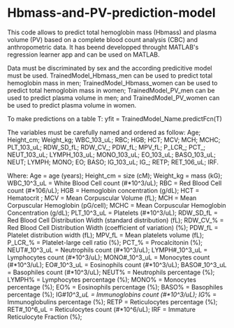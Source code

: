 # Hbmass-and-PV-prediction-model
This code allows to predict total hemoglobin mass (Hbmass) and plasma volume (PV) based on a complete blood count analysis (CBC) and anthropometric data. It has beend developped throught MATLAB's regression learner app and can be used on MATLAB.

Data must be discriminated by sex and the according predicitive model must be used. TrainedModel_Hbmass_men can be used to predict total hemoglobin mass in men; TrainedModel_Hbmass_women can be used to predict total hemoglobin mass in women; TrainedModel_PV_men can be used to predict plasma volume in men; and TrainedModel_PV_women can be used to predict plasma volume in women.

To make predictions on a table T: 
  yfit = TrainedModel_Name.predictFcn(T) 

The variables must be carefully named and ordered as follow:
Age; Height_cm; Weight_kg; WBC_103_uL; RBC; HGB; HCT; MCV; MCH; MCHC; PLT_103_uL; RDW_SD_fL; RDW_CV_; PDW_fL; MPV_fL; P_LCR_; PCT_; NEUT_103_uL; LYMPH_103_uL; MONO_103_uL; EO_103_uL; BASO_103_uL; NEUT; LYMPH; MONO; EO; BASO; IG_103_uL; IG_; RETP; RET_106_uL; IRF.

Where: 
Age = age (years);
Height_cm = size (cM);
Weight_kg = mass (kG); 
WBC_10^3_uL	= White Blood Cell count (#*10^3/uL);
RBC	= Red Blood Cell count (#*106/uL);
HGB	= Hemoglobin concentration (g/dL);
HCT	= Hematocrit ;
MCV	= Mean Corpuscular Volume (fL);
MCH	= Mean Corpuscular Hemoglobin (pG/cell);
MCHC = Mean Corpuscular Hemoglobin Concentration (g/dL);
PLT_10^3_uL	= Platelets (#*10^3/uL);
RDW_SD_fL	= Red Blood Cell Distribution Width (standard distribution) (fL);
RDW_CV_%	= Red Blood Cell Distribution Width (coefficient of variation) (%);
PDW_fL	= Platelet distribution width (fL);
MPV_fL	= Mean platelets volume (fL);
P_LCR_%	= Platelet-large cell ratio (%);
PCT_%	= Procalcitonin (%);
NEUT#_10^3_uL	= Neutrophils count (#*10^3/uL);
LYMPH#_10^3_uL	= Lymphocytes count (#*10^3/uL);
MONO#_10^3_uL	= Monocytes count (#*10^3/uL);
EO#_10^3_uL	= Eosinophils count (#*10^3/uL);
BASO#_10^3_uL	= Basophiles count (#*10^3/uL);
NEUT%	= Neutrophils percentage (%);
LYMPH%	= Lymphocytes percentage (%);
MONO%	= Monocytes percentage (%);
EO%	= Eosinophils percentage (%);
BASO%	= Basophiles percentage (%);
IG#_10^3_uL = Immunoglobins count (#*10^3/uL);
IG_%	= Immunoglobulins percentage (%);
RETP	= Reticulocytes percentage (%);
RET#_10^6_uL	= Reticulocytes count (#*10^6/uL);
IRF	= Immature Reticulocyte Fraction (%);
